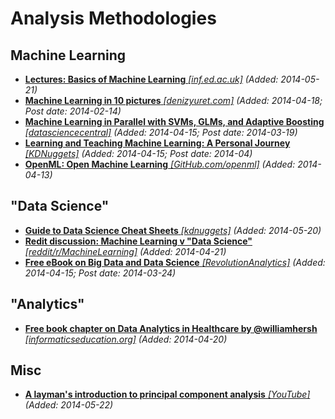 # Analysis Methodologies

## Machine Learning
* [**Lectures: Basics of Machine Learning** *[inf.ed.ac.uk]*](http://homepages.inf.ed.ac.uk/vlavrenk/iaml.html) *(Added: 2014-05-21)*
* [**Machine Learning in 10 pictures** *[denizyuret.com]*](http://www.denizyuret.com/2014/02/machine-learning-in-5-pictures.html) *(Added: 2014-04-18; Post date: 2014-02-14)*
* [**Machine Learning in Parallel with SVMs, GLMs, and Adaptive Boosting** *[datasciencecentral]*](http://www.datasciencecentral.com/profiles/blogs/machine-learning-in-parallel-with-support-vector-machines) *(Added: 2014-04-15; Post date: 2014-03-19)*
* [**Learning and Teaching Machine Learning: A Personal Journey** *[KDNuggets]*](http://www.kdnuggets.com/2014/04/learning-teaching-machine-learning-personal-journey.html) *(Added: 2014-04-15; Post date: 2014-04)*
* [**OpenML: Open Machine Learning** *[GitHub.com/openml]*](https://github.com/openml/OpenML) *(Added: 2014-04-13)*

## "Data Science"
* [**Guide to Data Science Cheat Sheets** *[kdnuggets]*](http://www.kdnuggets.com/2014/05/guide-to-data-science-cheat-sheets.html) *(Added: 2014-05-20)*
* [**Redit discussion: Machine Learning v "Data Science"** *[reddit/r/MachineLearning]*](http://www.reddit.com/r/MachineLearning/comments/23eq2e/machine_learning_vs_data_science/) *(Added: 2014-04-21)*
* [**Free eBook on Big Data and Data Science** *[RevolutionAnalytics]*](http://blog.revolutionanalytics.com/2014/03/free-ebook-on-big-data-and-data-science.html) *(Added: 2014-04-15; Post date: 2014-03-24)*

## "Analytics"
* [**Free book chapter on Data Analytics in Healthcare by @williamhersh** *[informaticseducation.org]*](http://www.informaticseducation.org/Healthcare_Data_Analytics.pdf) *(Added: 2014-04-20)*

## Misc
* [**A layman's introduction to principal component analysis** *[YouTube]*](http://youtu.be/BfTMmoDFXyE) *(Added: 2014-05-22)*
